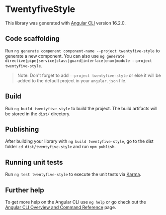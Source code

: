 # TwentyfiveStyle

This library was generated with [Angular CLI](https://github.com/angular/angular-cli) version 16.2.0.

## Code scaffolding

Run `ng generate component component-name --project twentyfive-style` to generate a new component. You can also use `ng generate directive|pipe|service|class|guard|interface|enum|module --project twentyfive-style`.
> Note: Don't forget to add `--project twentyfive-style` or else it will be added to the default project in your `angular.json` file. 

## Build

Run `ng build twentyfive-style` to build the project. The build artifacts will be stored in the `dist/` directory.

## Publishing

After building your library with `ng build twentyfive-style`, go to the dist folder `cd dist/twentyfive-style` and run `npm publish`.

## Running unit tests

Run `ng test twentyfive-style` to execute the unit tests via [Karma](https://karma-runner.github.io).

## Further help

To get more help on the Angular CLI use `ng help` or go check out the [Angular CLI Overview and Command Reference](https://angular.io/cli) page.
